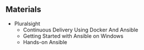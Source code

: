 ## Materials
* Pluralsight
	* Continuous Delivery Using Docker And Ansible
	* Getting Started with Ansible on Windows
	* Hands-on Ansible